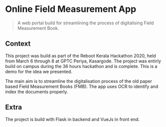 # Online Field Measurement App

> A web portal build for streamlining the process of digitalising Field Measurement Book.

## Context

This project was build as part of the Reboot Kerala Hackathon 2020, held from March 6 through 8 at GPTC Periya, Kasargode. The project was entirly build on campus during the 36 hours hackathon and is complete. This is a demo for the idea we presented.

The main aim is to streamline the digitalisation process of the old paper based Field Measurement Books (FMB). The app uses OCR to identify and index the documents properly. 


## Extra

The project is build with Flask in backend and VueJs in front end.
